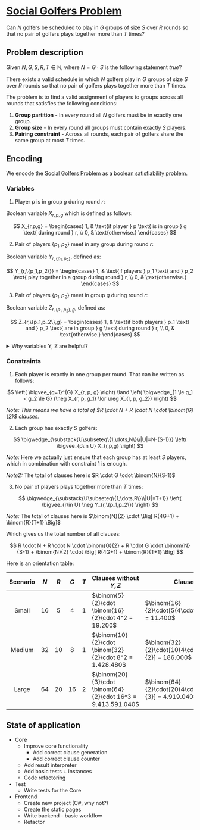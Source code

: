 # [Social Golfers Problem](https://en.wikipedia.org/wiki/Social_golfer_problem)

Can $N$ golfers be scheduled to play in $G$ groups of size $S$ over $R$ rounds so that no pair of golfers plays together more than $T$ times?

## Problem description

Given $N, G, S, R, T \in \mathbb{N}$, where $N = G \cdot S$ is the following statement $true$?

There exists a valid schedule in which $N$ golfers play in $G$ groups of size $S$ over $R$ rounds so that no pair of golfers plays together more than $T$ times.

The problem is to find a valid assignment of players to groups across all rounds that satisfies the following conditions:

1. **Group partition** - In every round all $N$ golfers must be in exactly one group.
2. **Group size** - In every round all groups must contain exactly $S$ players.
2. **Pairing constraint** - Across all rounds, each pair of golfers share the same group at most $T$ times.

## Encoding

We encode the [Social Golfers Problem](https://en.wikipedia.org/wiki/Social_golfer_problem) as a [boolean satisfiability problem](https://en.wikipedia.org/wiki/Boolean_satisfiability_problem).

### Variables

1. Player $p$ is in group $g$ during round $r$:

Boolean variable $X_{r,p,g}$ which is defined as follows:

$$
X_{r,p,g} =
\begin{cases}
1, & \text{if player } p \text{ is in group } g \text{ during round } r, \\
0, & \text{otherwise.}
\end{cases}
$$

2. Pair of players $\{p_1, p_2\}$ meet in any group during round $r$:

Boolean variable $Y_{r,\{p_1,p_2\}}$, defined as:

$$
Y_{r,\{p_1,p_2\}} =
\begin{cases}
1, & \text{if players } p_1 \text{ and } p_2 \text{ play together in a group during round } r, \\
0, & \text{otherwise.}
\end{cases}
$$

3. Pair of players $\{p_1, p_2\}$ meet in group $g$ during round $r$:

Boolean variable $Z_{r,\{p_1,p_2\},g}$, defined as:

$$
Z_{r,\{p_1,p_2\},g} =
\begin{cases}
1, & \text{if both players } p_1 \text{ and } p_2 \text{ are in group } g \text{ during round } r, \\
0, & \text{otherwise.}
\end{cases}
$$

<details>
  <summary>Why variables Y, Z are helpful?</summary>

Without variables $Y$ and $Z$ we would have to generate $\binom{R}{T+1} \cdot \binom{N}{2} \cdot G^{T+1}$ clauses for constraint 3.

With these variables all we need is: $\binom{N}{2} \cdot \Big[ R(4G+1) + \binom{R}{T+1} \Big]^*$

| Scenario | $N$ | $R$ | $G$ | $T$ | #Clauses                                               |
| :---: | :---: | :---: | :---: | :---: |--------------------------------------------------------|
| Small | 16 | 5 | 4 | 1 | $80 + 480 + 11.200 + 11.400 = 23.160$                  |
| Medium | 32 | 10 | 8 | 1 | $320 + 8.960 + 396.800 + 186.000 = 592.080$            |
| Large | 64 | 20 | 16 | 2 | $1.280 + 153.600 + 13.332.480 + 4.919.040 = 18.406.400$ |

\* The calculation is as follows: We need $\binom{N}{2}\cdot R \cdot (G+1)$ clauses to define $Y$ and $\binom{N}{2}\cdot R \cdot 3G$ clauses to define $Z$ and we also need $\binom{N}{2}\cdot\binom{R}{T+1}$ clauses for at most $T$ constraint.

</details>

### Constraints

1. Each player is exactly in one group per round. That can be written as follows:

$$
\left( \bigvee_{g=1}^{G} X_{r, p, g} \right) \land
\left( \bigwedge_{1 \le g_1 < g_2 \le G} (\neg X_{r, p, g_1} \lor \neg X_{r, p, g_2}) \right)
$$

*Note: This means we have a total of $R \cdot N + R \cdot N \cdot \binom{G}{2}$ clauses.*

2. Each group has exactly $S$ golfers:

$$
\bigwedge_{\substack{U\subseteq\{1,\dots,N\}\\|U|=N-(S-1)}}
\left(
  \bigvee_{p\in U} X_{r,p,g}
\right)
$$

*Note:* Here we actually just ensure that each group has at least $S$ players, which in combination with constraint 1 is enough.

*Note2:* The total of clauses here is $R \cdot G \cdot \binom{N}{S-1}$

3. No pair of players plays together more than $T$ times:

$$
\bigwedge_{\substack{U\subseteq\{1,\dots,R\}\\|U|=T+1}}
\left(
  \bigvee_{r\in U} \neg Y_{r,\{p_1,p_2\}}
\right)
$$

*Note:* The total of clauses here is $\binom{N}{2} \cdot \Big[ R(4G+1) + \binom{R}{T+1} \Big]$

Which gives us the total number of all clauses:

$$
R \cdot N + R \cdot N \cdot \binom{G}{2} + R \cdot G \cdot \binom{N}{S-1} + \binom{N}{2} \cdot \Big[ R(4G+1) + \binom{R}{T+1} \Big]
$$

Here is an orientation table:

| Scenario | $N$ | $R$ | $G$ | $T$ | Clauses without $Y,Z$                                       | Clauses with $Y,Z$                                             |
| :---: | :---: | :---: | :---: | :---: |-------------------------------------------------------------|----------------------------------------------------------------|
| Small | 16 | 5 | 4 | 1 | $\binom{5}{2}\cdot \binom{16}{2}\cdot 4^2 = 19.200$         | $\binom{16}{2}\cdot[5(4\cdot4+1)+\binom{5}{2}] = 11.400$       |
| Medium | 32 | 10 | 8 | 1 | $\binom{10}{2}\cdot \binom{32}{2}\cdot 8^2 = 1.428.480$     | $\binom{32}{2}\cdot[10(4\cdot8+1)+\binom{10}{2}] = 186.000$    |
| Large | 64 | 20 | 16 | 2 | $\binom{20}{3}\cdot \binom{64}{2}\cdot 16^3 = 9.413.591.040$ | $\binom{64}{2}\cdot[20(4\cdot16+1)+\binom{20}{3}] = 4.919.040$ |

## State of application

* Core
  * Improve core functionality
    * Add correct clause generation
    * Add correct clause counter
  * Add result interpreter
  * Add basic tests + instances
  * Code refactoring
* Test
  * Write tests for the Core
* Frontend
  * Create new project (C#, why not?)
  * Create the static pages
  * Write backend - basic workflow
  * Refactor
